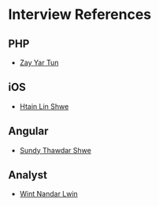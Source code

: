 # Interview References

## PHP

- [Zay Yar Tun](./interviews/zay_yar_tun.md)

## iOS

- [Htain Lin Shwe](./interviews/htain_lin_shwe.md)

## Angular

- [Sundy Thawdar Shwe](./interviews/sundy_thawdarr_shwe.md)

## Analyst

- [Wint Nandar Lwin](./interviews/wint_nandar_lwin.md)
